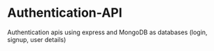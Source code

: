 # Authentication-API
 Authentication apis using express and MongoDB as databases (login, signup, user details)

